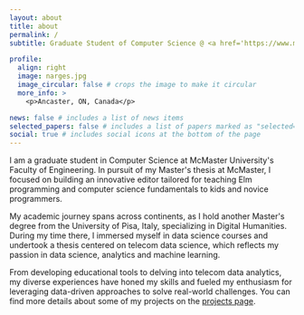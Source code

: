 ```yaml
---
layout: about
title: about
permalink: /
subtitle: Graduate Student of Computer Science @ <a href='https://www.mcmaster.ca/'>McMaster University</a>

profile:
  align: right
  image: narges.jpg
  image_circular: false # crops the image to make it circular
  more_info: >
    <p>Ancaster, ON, Canada</p>

news: false # includes a list of news items
selected_papers: false # includes a list of papers marked as "selected={true}"
social: true # includes social icons at the bottom of the page
---
```


I am a graduate student in Computer Science at McMaster University's Faculty of Engineering. In pursuit of my Master's thesis at McMaster, I focused on building an innovative editor tailored for teaching Elm programming and computer science fundamentals to kids and novice programmers.

My academic journey spans across continents, as I hold another Master's degree from the University of Pisa, Italy, specializing in Digital Humanities. During my time there, I immersed myself in data science courses and undertook a thesis centered on telecom data science, which reflects my passion in data science, analytics and machine learning.

From developing educational tools to delving into telecom data analytics, my diverse experiences have honed my skills and fueled my enthusiasm for leveraging data-driven approaches to solve real-world challenges. You can find more details about some of my projects on the [projects page](/projects/).